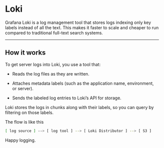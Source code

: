 # Loki

Grafana Loki is a log management tool that stores logs indexing only key labels instead of all the text.
This makes it faster to scale and cheaper to run compared to traditional full-text search systems.

---

## How it works

To get server logs into Loki, you use a tool that:

- Reads the log files as they are written.

- Attaches metadata labels (such as the application name, environment, or server).

- Sends the labeled log entries to Loki’s API for storage.

Loki stores the logs in chunks along with their labels, so you can query by filtering on those labels.

The flow is like this

```bash
[ log source ] --> [ log tool ] --> [ Loki Distributor ] --> [ S3 ]
```

Happy logging.

